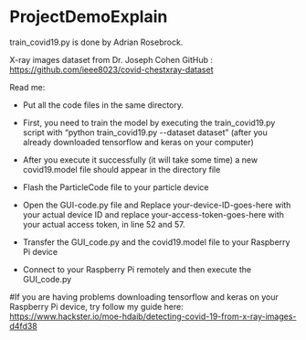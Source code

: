 # ProjectDemoExplain
train_covid19.py is done by Adrian Rosebrock.

X-ray images dataset from Dr. Joseph Cohen GitHub : https://github.com/ieee8023/covid-chestxray-dataset

Read me:

* Put all the code files in the same directory.

* First, you need to train the model by executing the train_covid19.py script with “python train_covid19.py --dataset dataset”
(after you already downloaded tensorflow and keras on your computer)
    
* After you execute it successfully (it will take some time) a new covid19.model file should appear in the directory file

* Flash the ParticleCode file to your particle device

* Open the GUI-code.py file and Replace your-device-ID-goes-here with your actual device ID and replace your-access-token-goes-here with your actual access token, in line 52 and 57.

* Transfer the GUI_code.py and the covid19.model file to your Raspberry Pi device

* Connect to your Raspberry Pi remotely and then execute the GUI_code.py

#If you are having problems downloading tensorflow and keras on your Raspberry Pi device, try follow my guide here: https://www.hackster.io/moe-hdaib/detecting-covid-19-from-x-ray-images-d4fd38


